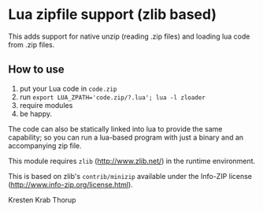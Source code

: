 # Lua zipfile support (zlib based)

This adds support for native unzip (reading .zip files) and loading lua code from .zip files.

## How to use

1. put your Lua code in `code.zip`
2. run `export LUA_ZPATH='code.zip/?.lua'; lua -l zloader`
3. require modules
4. be happy.

The code can also be statically linked into lua to provide the same capability; so you can run a lua-based program with just a binary and an accompanying zip file.

This module requires `zlib` (http://www.zlib.net/) in the runtime environment.

This is based on zlib's `contrib/minizip` available under the Info-ZIP license (http://www.info-zip.org/license.html).


Kresten Krab Thorup






